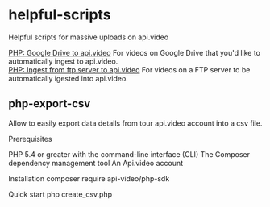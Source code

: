 # helpful-scripts
Helpful scripts for massive uploads on api.video

[PHP: Google Drive to api.video](PHP_Google_drive_Upload_ReadMe.md)
For videos on Google Drive that you'd like to automatically ingest to api.video. <br/>
[PHP: Ingest from ftp server to api.video](php_ingest_from_ftp.md)
For videos on a FTP server to be automatically igested into api.video. <br/>


##  php-export-csv

Allow to easily export data details from tour api.video account into a csv file.

Prerequisites

PHP 5.4 or greater with the command-line interface (CLI)
The Composer dependency management tool
An Api.video account


Installation
composer require api-video/php-sdk

Quick start
php create_csv.php

